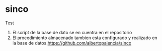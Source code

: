 # sinco
Test

1. El script de la base de dato se en cuentra en el repositorio
2. El procedimiento almacenado tambien esta configurado y realizado en la base de datos.https://github.com/albertopalencia/sinco
